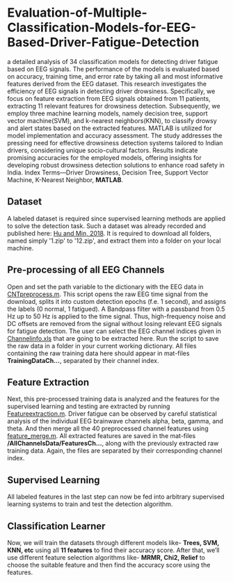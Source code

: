 # Evaluation-of-Multiple-Classification-Models-for-EEG-Based-Driver-Fatigue-Detection
a detailed analysis of 34 classification models for detecting driver fatigue based on EEG signals. The performance of the models is evaluated based on accuracy, training time, and error rate by taking all and most informative features derived from the EEG dataset.
This research investigates the efficiency of EEG signals in detecting driver drowsiness. Specifically, we focus on feature extraction from EEG signals obtained from 11 patients, extracting 11 relevant features for drowsiness detection. Subsequently, we employ three machine learning models, namely decision tree, support vector machine(SVM), and k-nearest neighbors(KNN), to classify drowsy and alert states based on the extracted features. MATLAB is utilized for model implementation and accuracy assessment. The study addresses the pressing need for effective drowsiness detection systems tailored to Indian drivers, considering unique socio-cultural factors. Results indicate promising accuracies for the employed models, offering insights for developing robust drowsiness detection solutions to enhance road safety in India.
Index Terms—Driver Drowsiness, Decision Tree, Support Vector Machine, K-Nearest Neighbor, **MATLAB**.

## Dataset
A labeled dataset is required since supervised learning methods are applied to solve the detection task. Such a dataset was already recorded and published here: [Hu and Min, 2018](https://figshare.com/articles/dataset/The_original_EEG_data_for_driver_fatigue_detection/5202739).
It is required to download all folders, named simply '1.zip' to '12.zip', and extract them into a folder on your local machine.
## Pre-processing of all EEG Channels
Open and set the path variable to the dictionary with the EEG data in [CNTpreprocess.m](CNTpreprocess.m). This script opens the raw EEG time signal from the download, splits it into custom detection epochs (f.e. 1 second), and assigns the labels (0 normal, 1 fatigued). A Bandpass filter with a passband from 0.5 Hz up to 50 Hz is applied to the time signal. Thus, high-frequency noise and DC offsets are removed from the signal without losing relevant EEG signals for fatigue detection. The user can select the EEG channel indices given in [Channelinfo.xls](Channelinfo.xls) that are going to be extracted here. Run the script to save the raw data in a folder in your current working dictionary. All files containing the raw training data here should appear in mat-files **TrainingDataCh...**, separated by their channel index.
## Feature Extraction
Next, this pre-processed training data is analyzed and the features for the supervised learning and testing are extracted by running [Featureextraction.m](FeatureExtraction.m). Driver fatigue can be observed by careful statistical analysis of the individual EEG brainwave channels alpha, beta, gamma, and theta. And then merge all the 40 preprocessed channel features using [feature_merge.m]().
All extracted features are saved in the mat-files **/AllChannelsData/FeaturesCh...**, along with the previously extracted raw training data. Again, the files are separated by their corresponding channel index.
## Supervised Learning
All labeled features in the last step can now be fed into arbitrary supervised learning systems to train and test the detection algorithm. 
## Classification Learner
Now, we will train the datasets through different models like- **Trees, SVM, KNN, etc** using all **11 features** to find their accuracy score. After that, we’ll use different feature selection algorithms like- **MRMR, Chi2, Relief** to choose the suitable feature and then find the accuracy score using the features.
